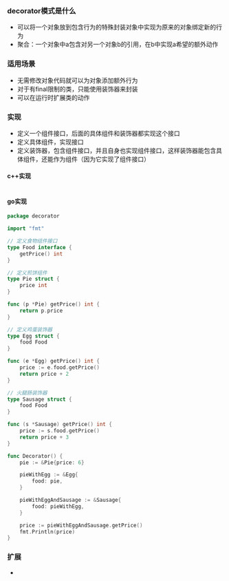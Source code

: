 ### decorator模式是什么
- 可以将一个对象放到包含行为的特殊封装对象中实现为原来的对象绑定新的行为
- 聚合：一个对象中a包含对另一个对象b的引用，在b中实现a希望的额外动作
### 适用场景
- 无需修改对象代码就可以为对象添加额外行为
- 对于有final限制的类，只能使用装饰器来封装
- 可以在运行时扩展类的动作
### 实现
- 定义一个组件接口，后面的具体组件和装饰器都实现这个接口
- 定义具体组件，实现接口
- 定义装饰器，包含组件接口，并且自身也实现组件接口，这样装饰器能包含具体组件，还能作为组件（因为它实现了组件接口）
#### c++实现
```c++

```
#### go实现
```go
package decorator

import "fmt"

// 定义食物组件接口
type Food interface {
	getPrice() int
}

// 定义煎饼组件
type Pie struct {
	price int
}

func (p *Pie) getPrice() int {
	return p.price
}

// 定义鸡蛋装饰器
type Egg struct {
	food Food
}

func (e *Egg) getPrice() int {
	price := e.food.getPrice()
	return price + 2
}

// 火腿肠装饰器
type Sausage struct {
	food Food
}

func (s *Sausage) getPrice() int {
	price := s.food.getPrice()
	return price + 3
}

func Decorator() {
	pie := &Pie{price: 6}

	pieWithEgg := &Egg{
		food: pie,
	}

	pieWithEggAndSausage := &Sausage{
		food: pieWithEgg,
	}

	price := pieWithEggAndSausage.getPrice()
	fmt.Println(price)
}

```
### 扩展
- 